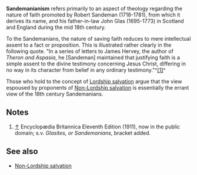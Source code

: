 **Sandemanianism** refers primarily to an aspect of theology
regarding the nature of faith promoted by Robert Sandeman
(1718-1781), from which it derives its name, and his father-in-law
John Glas (1695-1773) in Scotland and England during the mid 18th
century.

To the Sandemanians, the nature of saving faith reduces to mere
intellectual assent to a fact or proposition. This is illustrated
rather clearly in the following quote. "In a series of letters to
James Hervey, the author of *Theron and Aspasia*, he [Sandeman]
maintained that justifying faith is a simple assent to the divine
testimony concerning Jesus Christ, differing in no way in its
character from belief in any ordinary testimony."^[[1]](#note-0)^

Those who hold to the concept of
[Lordship salvation](Lordship_salvation "Lordship salvation") argue
that the view espoused by proponents of
[Non-Lordship salvation](Non-Lordship_salvation "Non-Lordship salvation")
is essentially the errant view of the 18th century Sandemanians.

## Notes

1.  [↑](#ref-0) Encyclopædia Britannica Eleventh Edition (1911),
    now in the public domain; s.v. *Glasites, or Sandemanians*, bracket
    added.

## See also

-   [Non-Lordship salvation](Non-Lordship_salvation "Non-Lordship salvation")